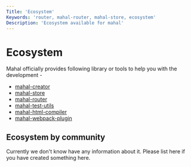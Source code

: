 ```yaml
---
Title: 'Ecosystem'
Keywords: 'router, mahal-router, mahal-store, ecosystem'
Description: 'Ecosystem available for mahal'
---
```


# Ecosystem

Mahal officially provides following library or tools to help you with the development - 

* [mahal-creator](https://github.com/ujjwalguptaofficial/mahal-creator)
* [mahal-store](https://github.com/ujjwalguptaofficial/mahal-store)
* [mahal-router](https://github.com/ujjwalguptaofficial/mahal-router)
* [mahal-test-utils](https://github.com/ujjwalguptaofficial/mahal-test-utils)
* [mahal-html-compiler](https://github.com/ujjwalguptaofficial/mahal-html-compiler)
* [mahal-webpack-plugin](https://github.com/ujjwalguptaofficial/mahal-webpack-plugin)

## Ecosystem by community

Currently we don't know have any information about it. Please list here if you have created something here.